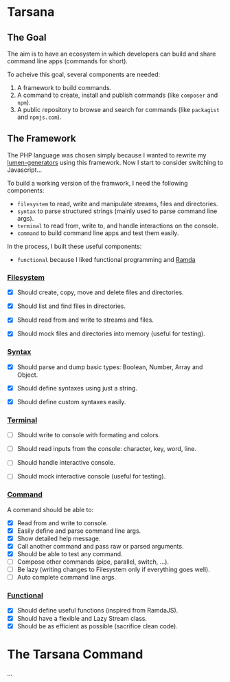 # Tarsana

## The Goal

The aim is to have an ecosystem in which developers can build and share command line apps (commands for short).

To acheive this goal, several components are needed:

1. A framework to build commands.
2. A command to create, install and publish commands (like `composer` and `npm`).
3. A public repository to browse and search for commands (like `packagist` and `npmjs.com`).

## The Framework

The PHP language was chosen simply because I wanted to rewrite my [lumen-generators](https://github.com/webNeat/lumen-generators) using this framework. Now I start to consider switching to Javascript...

To build a working version of the framwork, I need the following components:

- `filesystem` to read, write and manipulate streams, files and directories.
- `syntax` to parse structured strings (mainly used to parse command line args).
- `terminal` to read from, write to, and handle interactions on the console.
- `command` to build command line apps and test them easily.

In the process, I built these useful components:

- `functional` because I liked functional programming and [Ramda](http://ramdajs.com)


### [Filesystem](https://github.com/tarsana/filesystem)

- [X] Should create, copy, move and delete files and directories.
- [X] Should list and find files in directories.
- [X] Should read from and write to streams and files.
- [X] Should mock files and directories into memory (useful for testing).


### [Syntax](https://github.com/tarsana/syntax)

- [X] Should parse and dump basic types: Boolean, Number, Array and Object.
- [X] Should define syntaxes using just a string.
- [X] Should define custom syntaxes easily.


### [Terminal](https://github.com/tarsana/terminal)

- [ ] Should write to console with formating and colors.
- [ ] Should read inputs from the console: character, key, word, line.
- [ ] Should handle interactive console.
- [ ] Should mock interactive console (useful for testing).


### [Command](https://github.com/tarsana/command)
A command should be able to:

- [X] Read from and write to console.
- [X] Easily define and parse command line args.
- [X] Show detailed help message.
- [X] Call another command and pass raw or parsed arguments.
- [X] Should be able to test any command.
- [ ] Compose other commands (pipe, parallel, switch, ...).
- [ ] Be lazy (writing changes to Filesystem only if everything goes well).
- [ ] Auto complete command line args.

### [Functional](https://github.com/tarsana/functional)

- [X] Should define useful functions (inspired from RamdaJS).
- [X] Should have a flexible and Lazy Stream class.
- [X] Should be as efficient as possible (sacrifice clean code).

# The Tarsana Command

...
